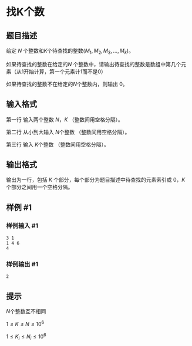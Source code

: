 # 找K个数

## 题目描述

给定 $N$ 个整数和$K$个待查找的整数($M_1, M_2, M_3, ...,M_k$)。

如果待查找的整数在给定的$N$ 个整数中，请输出待查找的整数是数组中第几个元素（从$1$开始计算，第一个元素计$1$而不是$0$）

如果待查找的整数不在给定的$N$个整数内，则输出 $0$。

## 输入格式

第一行 输入两个整数 $N$，$K$ （整数间用空格分隔）。

第二行 从小到大输入 $N$个整数 （整数间用空格分隔）。

第三行 输入 $K$个整数 （整数间用空格分隔）。

## 输出格式

输出为一行，包括 $K$ 个部分，每个部分为题目描述中待查找的元素索引或 $0$，$K$ 个部分之间用一个空格分隔。

## 样例 #1

### 样例输入 #1

```
3 1
1 4 6
4
```

### 样例输出 #1

```
2
```

## 提示

$N$个整数互不相同

${1 \le K \le N \le 10^{6}}$

${1 \le K_i \le N_i \le 10^{6}}$